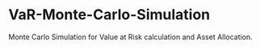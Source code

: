 # VaR-Monte-Carlo-Simulation
Monte Carlo Simulation for Value at Risk calculation and Asset Allocation.
